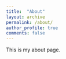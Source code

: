 ```yaml
---
title:  "About"
layout: archive
permalink: /about/
author_profile: true
comments: false
---
```


This is my about page.